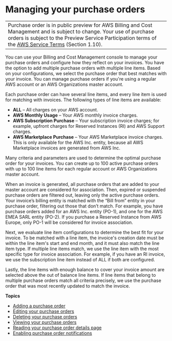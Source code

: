 # Managing your purchase orders<a name="manage-purchaseorders"></a>


|  | 
| --- |
| Purchase order is in public preview for AWS Billing and Cost Management and is subject to change\. Your use of purchase orders is subject to the Preview Service Participation terms of the [AWS Service Terms](https://aws.amazon.com/service-terms/) \(Section 1\.10\)\. | 

You can use your Billing and Cost Management console to manage your purchase orders and configure how they reflect on your invoices\. You have the option to add multiple purchase orders with multiple line items\. Based on your configurations, we select the purchase order that best matches with your invoice\. You can manage purchase orders if you're using a regular AWS account or an AWS Organizations master account\.

Each purchase order can have several line items, and every line item is used for matching with invoices\. The following types of line items are available:
+ **ALL** – All charges on your AWS account\.
+ **AWS Monthly Usage** – Your AWS monthly invoice charges\.
+ **AWS Subscription Purchase** – Your subscription invoice charges; for example, upfront charges for Reserved Instances \(RI\) and AWS Support charges\.
+ **AWS Marketplace Purchase** – Your AWS Marketplace invoice charges\. This is only available for the AWS Inc\. entity, because all AWS Marketplace invoices are generated from AWS Inc\.

Many criteria and parameters are used to determine the optimal purchase order for your invoices\. You can create up to 100 active purchase orders with up to 100 line items for each regular account or AWS Organizations master account\.

When an invoice is generated, all purchase orders that are added to your master account are considered for association\. Then, expired or suspended purchase orders are filtered out, leaving only the active purchase orders\. Your invoice’s billing entity is matched with the “Bill from” entity in your purchase order, filtering out those that don’t match\. For example, you have purchase orders added for an AWS Inc\. entity \(PO\-1\), and one for the AWS EMEA SARL entity \(PO\-2\)\. If you purchase a Reserved Instance from AWS Europe, only PO\-1 will be considered for invoice association\.

Next, we evaluate line item configurations to determine the best fit for your invoice\. To be matched with a line item, the invoice's creation date must be within the line item's start and end month, and it must also match the line item type\. If multiple line items match, we use the line item with the most specific type for invoice association\. For example, if you have an RI invoice, we use the subscription line item instead of ALL if both are configured\. 

Lastly, the line items with enough balance to cover your invoice amount are selected above the out of balance line items\. If line items that belong to multiple purchase orders match all criteria precisely, we use the purchase order that was most recently updated to match the invoice\.

**Topics**
+ [Adding a purchase order](adding-po.md)
+ [Editing your purchase orders](edit-po.md)
+ [Deleting your purchase orders](delete-po.md)
+ [Viewing your purchase orders](viewing-po.md)
+ [Reading your purchase order details page](reading-po-details.md)
+ [Enabling purchase order notifications](notify-po-details.md)